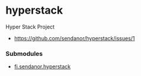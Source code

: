 # hyperstack
Hyper Stack Project

* https://github.com/sendanor/hyperstack/issues/1

### Submodules

* [fi.sendanor.hyperstack](https://github.com/sendanor/fi.sendanor.hyperstack)
